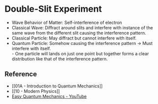 # Double-Slit Experiment

- Wave Behavior of Matter: Self-interference of electron
- Classical Wave: Diffract around slits and interfere with instance of the same wave from the different slit causing the interference pattern.
- Classical Particle: May diffract but cannot interfere with itself.
- Quantum Particle: Somehow causing the interference pattern → Must interfere with itself.  
         - One particle will lands on just one point but together forms a clear distribution like that of the interference pattern.

## Reference

- [[01A - Introduction to Quantum Mechanics]]
- [[10 - Modern Physics]]
- [Easy Quantum Mechanics - YouTube](https://youtu.be/7u_UQG1La1o)
